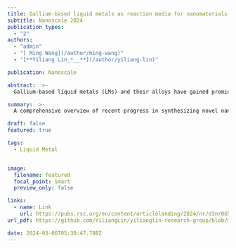 ```yaml
---
title: Gallium-based liquid metals as reaction media for nanomaterials synthesis (Invited Review)
subtitle: Nanoscale 2024
publication_types:
  - "2"
authors:
  - "admin"
  - "[ Ming Wang](/author/ming-wang)"
  - "[**Yiliang Lin_*__**](/author/yiliang-lin)"

publication: Nanoscale

abstract:  >-
  Gallium-based liquid metals (LMs) and their alloys have gained prominence in the realm of flexible and stretchable electronics. Recent advances have expanded the interest to explore the electron-rich core and interface of LMs to synthesize various nanomaterials, where Ga-based LMs serve as versatile reaction media. In this paper, we delve into the latest developments within this burgeoning field. Our discussion begins by elucidating the unique attributes of LMs that render them suitable as reaction media, including their high metal solubility, low standard reduction potential, self-limiting oxidation and ultra-smooth and “layer” surface. We then provide a comprehensive categorized summary of utilizing these features to fabricate a variety of nanomaterials, including pure metallic materials (metal alloys, metal crystals, porous metals, high-entropy alloys and metallic single atoms), metal–inorganic compounds (2D metal oxides, 2D metallic inorganic compounds and 2D graphitic materials), as well as metal–organic composites (metal–organic frameworks). This paper concludes by discussing the current challenges in this field and exploring potential future directions. The versatility and unique properties of Ga-based LMs are poised to play a pivotal role in the future of nanomaterial science, paving the way for more efficient, sustainable, and innovative technological solutions.

summary:  >-
  A comprehensive overview of recent progress in synthesizing novel nanomaterials using Ga-based liquid metal as the reaction medium, detailing related properties, synthetic methods and future directions.

draft: false
featured: true

tags:
  - Liquid Metal


image:
  filename: featured
  focal_point: Smart
  preview_only: false

links:
  - name: Link
    url: https://pubs.rsc.org/en/content/articlelanding/2024/nr/d3nr06566a
url_pdf: https://github.com/YiliangLin/yilianglin-research-group/blob/main/assets/media/Wang%20and%20Lin%20-%202024%20-%20Gallium-based%20liquid%20metals%20as%20reaction%20media%20for%20.pdf?raw=true

date: 2024-03-06T05:30:47.788Z
---
```

